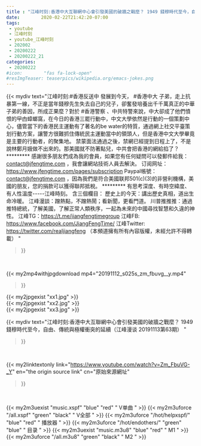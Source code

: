 ```yaml
---
title : "江峰时刻:香港中大互聯網中心會引發美國的破牆之戰麼？ 1949 錢穆時代至今，自由、傳統與極權衝突的延續（江峰漫谈 20191113第63期） "
date:        2020-02-22T21:42:20-07:00
tags:
 - youtube
 - 江峰时刻
 - youtube_江峰时刻
 - 202002
 - 20200222
 - 20200222_21
categories:
 - 20200222
#icon:        "fas fa-lock-open"
#resImgTeaser: teaserpics/wikipedia.org/emacs-jokes.png
---
```


{{< mydiv text="江峰时刻:#香港反送中 發展到今天， #香港中大 子弟，走上抗暴第一線，不正是當年錢穆先生失去自己的兒子，卻奮發培養出千千萬真正的中華子弟的善因，所成正果麼？對於 #香港警察 、中共特警來說，中大卻成了他們憤恨的曱甴蟑螂窩，在今日的香港三罷行動中，中文大學依然是行動的一個策劃中心，儘管當下的香港民主運動有了著名的be water的特質，通過網上社交平臺策划行動方案，讓警方很難抓住傳統民主運動當中的領頭人，但是香港中文大學畢竟是主要的行動者，的聚集地。 禁蒙面法通過之後，禁網已經提到日程上了，不是說林鄭月娥做不出來的。那美國就不防著點兒，中共會把香港的網給掐了？     ********* 感謝很多朋友們成為我的會員，如果您有任何疑問可以發郵件給我：contact@jfengtime.com ，我會讓網站技術人員去解決。 订阅网址：https://www.jfengtime.com/pages/subscription Paypal帳號：contact@jfengtime.com ，因為我們是符合美國联邦501(c)(3)的非營利機構，美國的朋友，您的捐款可以獲得聯邦抵稅。     ********* 有思考深度、有時空緯度、有人性溫度-----江峰時刻。 含三個欄目： 歷史上的今天：講出歷史真相，道出生命冷暖。 江峰漫談：蹭熱點，不蹭熱鬧；看新聞，更看門道。 川普推推推：通過推特總統，了解美國，了解正常人類秩序，一起為未來的中國尋找智慧和久違的神性。  江峰TG：https://t.me/jiangfengtimegroup 江峰FB: https://www.facebook.com/JiangFengTime/ 江峰Twitter: https://twitter.com/realjiangfeng （本頻道擁有所有內容版權，未經允許不得轉載） "
>}}
<br>


{{< my2mp4withjpgdownload mp4="20191112_s025s_zm_fbuvg__y.mp4"
>}}

{{< my2jpgexist "xx1.jpg" >}}<br>
{{< my2jpgexist "xx2.jpg" >}}<br>
{{< my2jpgexist "xx3.jpg" >}}<br>



{{< mydiv text="江峰时刻:香港中大互聯網中心會引發美國的破牆之戰麼？ 1949 錢穆時代至今，自由、傳統與極權衝突的延續（江峰漫谈 20191113第63期） "
>}}
<br>

{{< my2linktextonly link="https://www.youtube.com/watch?v=Zm_FbuVG-_Y"
en="the origin source link" cn="原始來源網址"
>}}


<br>

{{< my2m3uexist "music.xspf"        "blue"   "red"    " V单曲 " >}} {{< my2m3uforce "/all.xspf"         "green"  "black"  " V全部 " >}} {{< my2m3uforce "/hot/helpxspf/"    "blue"   "red"    " 播放器 " >}} {{< my2m3uforce "/hot/endothers/"   "green"  "blue"   " 目录 " >}} {{< my2m3uexist "music.m3u8"        "blue"   "red"    " M1 " >}} {{< my2m3uforce "/all.m3u8"         "green"  "black"  " M2 " >}} 
